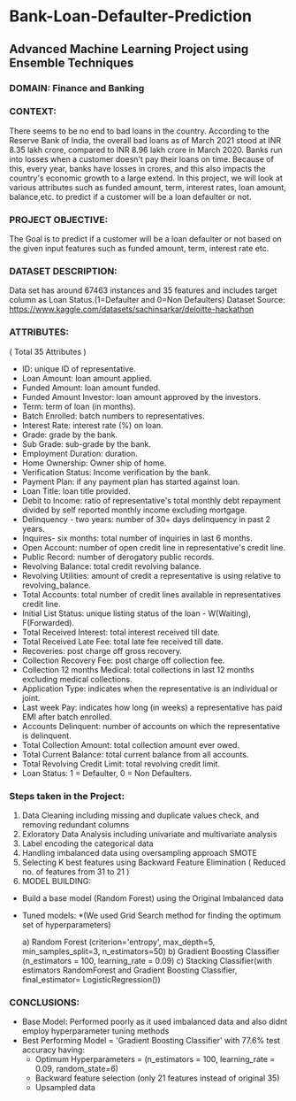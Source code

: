 # Bank-Loan-Defaulter-Prediction
## Advanced Machine Learning Project using Ensemble Techniques

### DOMAIN: Finance and Banking

### CONTEXT:
There seems to be no end to bad loans in the country. According to the Reserve Bank of India, the overall bad loans as of March 2021 stood at INR 8.35 lakh crore, compared to INR 8.96 lakh crore in March 2020. Banks run into losses when a customer doesn't pay their loans on time. Because of this, every year, banks have losses in crores, and this also impacts the country's economic growth to a large extend.
In this project, we will look at various attributes such as funded amount, term, interest rates, loan amount, balance,etc. to predict if a customer will be a loan defaulter or not. 

### PROJECT OBJECTIVE: 
The Goal is to predict if a customer will be a loan defaulter or not based on the given input features such as funded amount, term, interest rate etc. 

### DATASET DESCRIPTION:
Data set has around 67463 instances and 35 features and includes target column as Loan Status.(1=Defaulter and 0=Non Defaulters)
Dataset Source: https://www.kaggle.com/datasets/sachinsarkar/deloitte-hackathon

### ATTRIBUTES:
( Total 35 Attributes )

- ID: unique ID of representative.
- Loan Amount: loan amount applied.
- Funded Amount: loan amount funded.
- Funded Amount Investor: loan amount approved by the investors.
- Term: term of loan (in months).
- Batch Enrolled: batch numbers to representatives.
- Interest Rate: interest rate (%) on loan.
- Grade: grade by the bank.
- Sub Grade: sub-grade by the bank.
- Employment Duration: duration.
- Home Ownership: Owner ship of home.
- Verification Status: Income verification by the bank.
- Payment Plan: if any payment plan has started against loan.
- Loan Title: loan title provided.
- Debit to Income: ratio of representative's total monthly debt repayment divided by self reported monthly income excluding mortgage.
- Delinquency - two years: number of 30+ days delinquency in past 2 years.
- Inquires- six months: total number of inquiries in last 6 months.
- Open Account: number of open credit line in representative's credit line.
- Public Record: number of derogatory public records.
- Revolving Balance: total credit revolving balance.
- Revolving Utilities: amount of credit a representative is using relative to revolving_balance.
- Total Accounts: total number of credit lines available in representatives credit line.
- Initial List Status: unique listing status of the loan - W(Waiting), F(Forwarded).
- Total Received Interest: total interest received till date.
- Total Received Late Fee: total late fee received till date.
- Recoveries: post charge off gross recovery.
- Collection Recovery Fee: post charge off collection fee.
- Collection 12 months Medical: total collections in last 12 months excluding medical collections.
- Application Type: indicates when the representative is an individual or joint.
- Last week Pay: indicates how long (in weeks) a representative has paid EMI after batch enrolled.
- Accounts Delinquent: number of accounts on which the representative is delinquent.
- Total Collection Amount: total collection amount ever owed.
- Total Current Balance: total current balance from all accounts.
- Total Revolving Credit Limit: total revolving credit limit.
- Loan Status: 1 = Defaulter, 0 = Non Defaulters.

### Steps taken in the Project:
1) Data Cleaning including missing and duplicate values check, and removing redundant columns
2) Exloratory Data Analysis including univariate and multivariate analysis
3) Label encoding the categorical data
4) Handling imbalanced data using oversampling approach SMOTE
5) Selecting K best features using Backward Feature Elimination ( Reduced no. of features from 31 to 21 )
6) MODEL BUILDING: 
  - Build a base model (Random Forest) using the Original Imbalanced data
  - Tuned models:
    *(We used Grid Search method for finding the optimum set of hyperparameters)
    
    a) Random Forest (criterion='entropy', max_depth=5, min_samples_split=3, n_estimators=50)
    b) Gradient Boosting Classifier (n_estimators = 100, learning_rate = 0.09)
    c) Stacking Classifier(with estimators RandomForest and Gradient Boosting Classifier, final_estimator= LogisticRegression())
    
    
 ### CONCLUSIONS:
 - Base Model: Performed poorly as it used imbalanced data and also didnt employ hyperparameter tuning methods
 - Best Performing Model = 'Gradient Boosting Classifier' with 77.6% test accuracy having:
   - Optimum Hyperparameters = (n_estimators = 100, learning_rate = 0.09, random_state=6)
   - Backward feature selection (only 21 features instead of original 35)
   - Upsampled data
  
  
  
  
  
  
  
  
